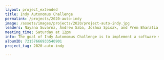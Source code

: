 ```yaml
---
layout: project_extended
title: Indy Autonomus Challenge
permalink: /projects/2020-auto-indy
image: /assets/images/projects/2020/project-auto-indy.jpg
leaders: Nayana Suvarna, Andrew Saba, Joshua Spisak, and Prem Bharatia
meeting_time: Saturday at 12pm
info: The goal of Indy Autonomus Challenge is to implement a software stack capable of operating a Formula One style car in a head to head competition against teams all over the world in a setting similar to the Indy 500. The final race is scheduled for October 23, 2021 at the Indiapolis Motor Speedway, however preceding that there are multiple qualifing rounds including the writing of a white paper, a demonstartion of basic operation, and competing in a simulated race. 
albumID: 72157666933540901
project_tag: 2020-auto-indy

---
```



